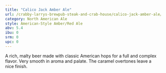 ```yaml
---
title: "Calico Jack Amber Ale"
url: /crabby-larrys-brewpub-steak-and-crab-house/calico-jack-amber-ale/
category: North American Ale
style: American-Style Amber/Red Ale
abv: 5.4
ibu: 0
srm: 0
upc: 0
---
```

A rich, malty beer made with classic American hops for a full and complex flavor. Very smooth in aroma and palate. The caramel overtones leave a nice finish.
